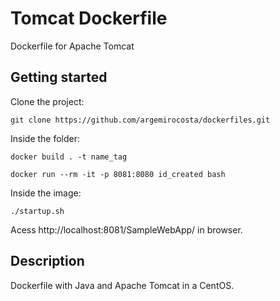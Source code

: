 # Tomcat Dockerfile

Dockerfile for Apache Tomcat

## Getting started

Clone the project:

```shell
git clone https://github.com/argemirocosta/dockerfiles.git
```

Inside the folder:

```shell
docker build . -t name_tag
```

```shell
docker run --rm -it -p 8081:8080 id_created bash  
```

Inside the image:
```shell
./startup.sh 
```

Acess http://localhost:8081/SampleWebApp/ in browser.

## Description

Dockerfile with Java and Apache Tomcat in a CentOS.
